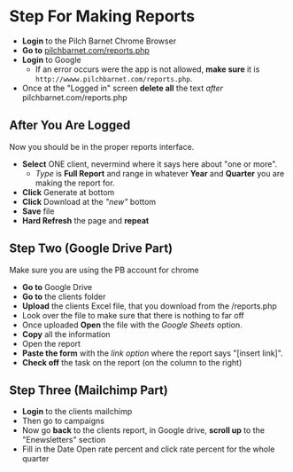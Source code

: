 # Step For Making Reports

+ **Login** to the Pilch Barnet Chrome Browser
+ **Go to** [pilchbarnet.com/reports.php](http://www.pilchbarnet.com/reports.php)
+ **Login** to Google
  + If an error occurs were the app is not allowed, **make sure** it is ```http://wwww.pilchbarnet.com/reports.php```.
+ Once at the "Logged in" screen **delete all** the text *after* pilchbarnet.com/reports.php

## After You Are Logged

Now you should be in the proper reports interface.

+ **Select** ONE client, nevermind where it says here about "one or more".
  + *Type* is **Full Report** and range in whatever **Year** and **Quarter** you are making the report for.
+ **Click** Generate at bottom
+ **Click** Download at the *"new"* bottom
+ **Save** file
+ **Hard Refresh** the page and **repeat**

## Step Two (Google Drive Part)

Make sure you are using the PB account for chrome

+ **Go to** Google Drive
+ **Go to** the clients folder
+ **Upload** the clients Excel file, that you download from the /reports.php
+ Look over the file to make sure that there is nothing to far off
+ Once uploaded **Open** the file with the *Google Sheets* option.
+ **Copy** all the information
+ Open the report
+ **Paste the form** with the *link option* where the report says "[insert link]".
+ **Check off** the task on the report (on the column to the right)

## Step Three (Mailchimp Part)

+ **Login** to the clients mailchimp
+ Then go to campaigns
+ Now go **back** to the clients report, in Google drive, **scroll up** to the "Enewsletters" section
+ Fill in the Date Open rate percent and click rate percent for the whole quarter
